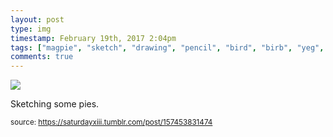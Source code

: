 ```yaml
---
layout: post
type: img
timestamp: February 19th, 2017 2:04pm
tags: ["magpie", "sketch", "drawing", "pencil", "bird", "birb", "yeg", "art"]
comments: true
---
```

<img src="https://saturdayxiii.github.io/media/157453831474.jpg"/>

Sketching some pies.
 
  
<small>source: https://saturdayxiii.tumblr.com/post/157453831474</small>